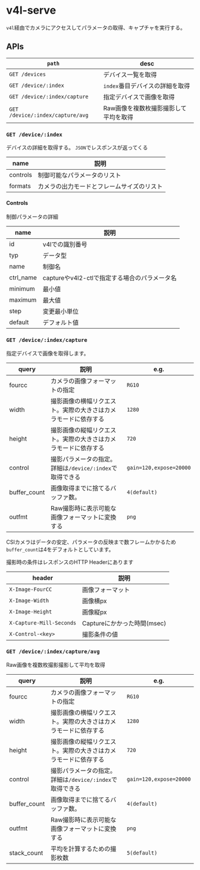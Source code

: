# v4l-serve

`v4l`経由でカメラにアクセスしてパラメータの取得、キャプチャを実行する。

## APIs

| `path`                           | desc                                  |
| -------------------------------- | ------------------------------------- |
| `GET /devices`                   | デバイス一覧を取得                    |
| `GET /device/:index`             | `index`番目デバイスの詳細を取得       |
| `GET /device/:index/capture`     | 指定デバイスで画像を取得              |
| `GET /device/:index/capture/avg` | Raw画像を複数枚撮影撮影して平均を取得 |

### `GET /device/:index`

デバイスの詳細を取得する。
`JSON`でレスポンスが返ってくる

| name     | 説明                                       |
| -------- | ------------------------------------------ |
| controls | 制御可能なパラメータのリスト               |
| formats  | カメラの出力モードとフレームサイズのリスト |

#### Controls

制御パラメータの詳細

| name      | 説明                                          |
| --------- | --------------------------------------------- |
| id        | v4lでの識別番号                               |
| typ       | データ型                                      |
| name      | 制御名                                        |
| ctrl_name | captureやv4l2-ctlで指定する場合のパラメータ名 |
| minimum   | 最小値                                        |
| maximum   | 最大値                                        |
| step      | 変更最小単位                                  |
| default   | デフォルト値                                  |

### `GET /device/:index/capture`

指定デバイスで画像を取得します。

| query        | 説明                                                           | e.g.                    |
| ------------ | -------------------------------------------------------------- | ----------------------- |
| fourcc       | カメラの画像フォーマットの指定                                 | `RG10`                  |
| width        | 撮影画像の横幅リクエスト。実際の大きさはカメラモードに依存する | `1280`                  |
| height       | 撮影画像の縦幅リクエスト。実際の大きさはカメラモードに依存する | `720`                   |
| control      | 撮影パラメータの指定。詳細は`/device/:index`で取得できる       | `gain=120,expose=20000` |
| buffer_count | 画像取得までに捨てるバッファ数。                               | `4(default)`            |
| outfmt       | Raw撮影時に表示可能な画像フォーマットに変換する                | `png`                   |

CSIカメラはデータの安定、パラメータの反映まで数フレームかかるため`buffer_count`は4をデフォルトとしています。

撮影時の条件はレスポンスのHTTP Headerにあります

| header                   | 説明                        |
| ------------------------ | --------------------------- |
| `X-Image-FourCC`         | 画像フォーマット            |
| `X-Image-Width`          | 画像横px                    |
| `X-Image-Height`         | 画像縦px                    |
| `X-Capture-Mill-Seconds` | Captureにかかった時間(msec) |
| `X-Control-<key>`        | 撮影条件の値                |

### `GET /device/:index/capture/avg`

Raw画像を複数枚撮影撮影して平均を取得

| query        | 説明                                                           | e.g.                    |
| ------------ | -------------------------------------------------------------- | ----------------------- |
| fourcc       | カメラの画像フォーマットの指定                                 | `RG10`                  |
| width        | 撮影画像の横幅リクエスト。実際の大きさはカメラモードに依存する | `1280`                  |
| height       | 撮影画像の縦幅リクエスト。実際の大きさはカメラモードに依存する | `720`                   |
| control      | 撮影パラメータの指定。詳細は`/device/:index`で取得できる       | `gain=120,expose=20000` |
| buffer_count | 画像取得までに捨てるバッファ数。                               | `4(default)`            |
| outfmt       | Raw撮影時に表示可能な画像フォーマットに変換する                | `png`                   |
| stack_count  | 平均を計算するための撮影枚数                                   | `5(default)`            |
